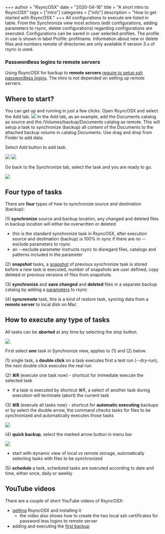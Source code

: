 +++
author = "RsyncOSX"
date = "2020-04-16"
title =  "A short intro to RsyncOSX"
tags = ["intro"]
categories = ["info"]
description = "How to get started with RsyncOSX."
+++
All configurations to execute are listed in table. From the Synchronize view most actions (edit configurations, adding parameters to rsync, delete configurations) regarding configurations are executed. Configurations can be saved in user selected profiles. The profile in use is shown in label Profile: profilname. Information about new or delete files and numbers remote of directories are only available if version 3.x of rsync is used.

### Passwordless logins to remote servers

Using RsyncOSX for backup to **remote servers** [require to setup ssh passwordless logins](/post/remotelogins/). The intro is not depended on setting up remote servers.

## Where to start?

You can get up and running in just a few clicks. Open RsyncOSX and select the Add tab.
![](/images/RsyncOSX/master/intro/main1.png)
In the Add tab, as an example, add the Documents catalog as source and the /Volumes/backup/Documents catalog as remote. This will setup a task to synchronize (backup) all content of the Documents to the attached backup volume in catalog Documents. Use drag and drop from Finder to add data.

Select Add button to add task.

![](/images/RsyncOSX/master/intro/main2.png)
![](/images/RsyncOSX/master/intro/main3.png)

Go back to the Synchronize tab, select the task and you are ready to go.

![](/images/RsyncOSX/master/intro/main4.png)

## Four type of tasks

There are **four** types of how to synchronize source and destination (backup):

(1) **synchronize** source and backup location, any changed and deleted files in backup location will either be overwritten or deleted
  - this is the standard synchronize task in RsyncOSX, after execution source and destination (backup) is 100% in sync if there are no --exclude parameters to rsync
  - an --exclude parameter instructs rsync to disregard files, catalogs and patterns included in the parameter

(2) **snapshot**  tasks, a [snapshot](/post/Snapshots) of previous synchronize task is stored before a new task is executed, number of snapshots are user defined, copy deleted or previous versions of files from snapshots

(3) **synchronize** and **save changed** and **deleted** files in a separate backup catalog by adding a [parameters](/post/Parameters) to rsync

(4) **syncremote** task, this is a kind of restore task, syncing data from a **remote server** to local disk on Mac

## How to execute any type of tasks

All tasks can be **aborted** at any time by selecting the stop button.

![](/images/RsyncOSX/master/intro/menu1.png)

First select **one** task in Synchronize view, applies to (1) and (2) below.

(1) single task, a **double click** on a task executes first a test run (--dry-run), the next double click executes the real run

(2) **⌘R** (execute one task now) - shortcut for immediate execute the selected task
- if a task is executed by shortcut ⌘R, a select of another task during execution will terminate (abort) the current task

(3) **⌘B** (execute all tasks now) - shortcut for **automatic executing** backups or by select the double arrow, the command checks tasks for files to be synchronized and automatically executes those tasks

![](/images/RsyncOSX/master/intro/menu4.png)

(4) **quick backup**, select the marked arrow button in menu bar

![](/images/RsyncOSX/master/intro/menu2.png)

- start with dynamic view of local vs remote storage, automatically selecting tasks with files to be synchronized

(5) **schedule** a task, scheduled tasks are executed according to date and time, either once, daily or weekly

## YouTube videos

There are a couple of short YouTube videos of RsyncOSX:

- [getting](https://youtu.be/MrT8NzdF9dE) RsyncOSX and installing it
  - the video also shows how to create the two local ssh certificates for password less logins to remote server
- adding and executing the [first backup](https://youtu.be/8oe1lKgiDx8)
